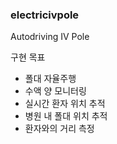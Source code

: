 ### electricivpole

Autodriving IV Pole

구현 목표
- 폴대 자율주행
- 수액 양 모니터링
- 실시간 환자 위치 추적
- 병원 내 폴대 위치 추적
- 환자와의 거리 측정


